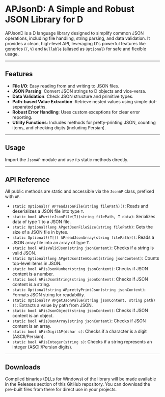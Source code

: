 # APJsonD: A Simple and Robust JSON Library for D

APJsonD is a D language library designed to simplify common JSON operations, including file handling, string parsing, and data validation. It provides a clean, high-level API, leveraging D's powerful features like generics (`T`, `V`) and `Nullable` (aliased as `Optional`) for safe and flexible usage.

---

## Features

* **File I/O**: Easy reading from and writing to JSON files.
* **JSON Parsing**: Convert JSON strings to D objects and vice-versa.
* **Data Validation**: Check JSON structure and primitive types.
* **Path-based Value Extraction**: Retrieve nested values using simple dot-separated paths.
* **Robust Error Handling**: Uses custom exceptions for clear error reporting.
* **Utility Functions**: Includes methods for pretty-printing JSON, counting items, and checking digits (including Persian).

---

## Usage

Import the `JsonAP` module and use its static methods directly.

---

## API Reference

All public methods are static and accessible via the `JsonAP` class, prefixed with `AP`.

* `static Optional!T APreadJsonFile(string filePath)()`: Reads and deserializes a JSON file into type `T`.
* `static bool APwriteJsonFile(T)(string filePath, T data)`: Serializes data of type `T` to a JSON file.
* `static Optional!long APgetJsonFileSize(string filePath)`: Gets the size of a JSON file in bytes.
* `static Optional!(T[]) APreadJsonArray(string filePath)()`: Reads a JSON array file into an array of type `T`.
* `static bool APisValidJson(string jsonContent)`: Checks if a string is valid JSON.
* `static Optional!long APgetJsonItemCount(string jsonContent)`: Counts top-level items in JSON.
* `static bool APisJsonNumber(string jsonContent)`: Checks if JSON content is a number.
* `static bool APisJsonString(string jsonContent)`: Checks if JSON content is a string.
* `static Optional!string APprettyPrintJson(string jsonContent)`: Formats JSON string for readability.
* `static Optional!V APgetJsonValue(string jsonContent, string path)()`: Extracts a value by path from JSON.
* `static bool APisJsonObject(string jsonContent)`: Checks if JSON content is an object.
* `static bool APisJsonArray(string jsonContent)`: Checks if JSON content is an array.
* `static bool APisDigitAP(dchar c)`: Checks if a character is a digit (ASCII/Persian).
* `static bool APisInteger(string s)`: Checks if a string represents an integer (ASCII/Persian digits).

---

## Downloads

Compiled binaries (DLLs for Windows) of the library will be made available in the Releases section of this GitHub repository. You can download the pre-built files from there for direct use in your projects.
